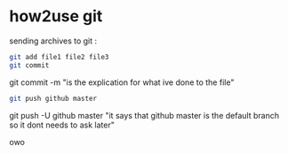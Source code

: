 # how2use git

sending archives to git :

```bash
git add file1 file2 file3
git commit 
```
git commit -m "is the explication for what ive done to the file"

```bash
git push github master
```

git push -U github master "it says that  github master is the default branch so it dont needs to ask later"

owo

